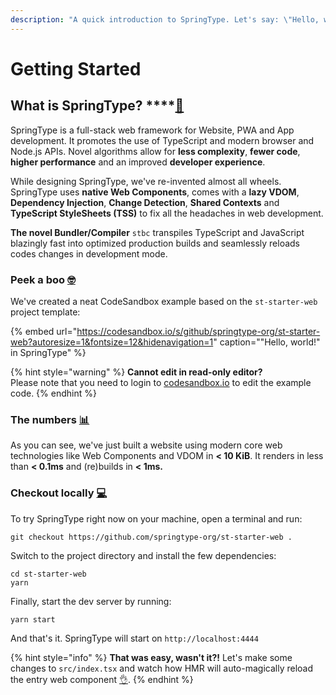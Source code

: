 ```yaml
---
description: "A quick introduction to SpringType. Let's say: \"Hello, world!\" \U0001F603"
---
```


# Getting Started

## What is SpringType? ****[🚀](https://emojipedia.org/rocket/)

SpringType is a full-stack web framework for Website, PWA and App development. It promotes the use of TypeScript and modern browser and Node.js APIs. Novel algorithms allow for **less complexity**, **fewer code**, **higher performance** and an improved **developer experience**.

While designing SpringType, we've re-invented almost all wheels. SpringType uses **native Web Components**, comes with a **lazy VDOM**, **Dependency Injection**, **Change Detection**, **Shared Contexts** and **TypeScript StyleSheets \(TSS\)** to fix all the headaches in web development.

**The novel Bundler/Compiler** `stbc` transpiles TypeScript and JavaScript blazingly fast into optimized production builds and seamlessly reloads codes changes in development mode.

### Peek a boo [🤓](https://emojipedia.org/nerd-face/)

We've created a neat CodeSandbox example based on the `st-starter-web` project template:

{% embed url="https://codesandbox.io/s/github/springtype-org/st-starter-web?autoresize=1&fontsize=12&hidenavigation=1" caption="\"Hello, world!\" in SpringType" %}

{% hint style="warning" %}
**Cannot edit in read-only editor?**  
Please note that you need to login to [codesandbox.io](https://codesandbox.io) to edit the example code.
{% endhint %}

### The numbers [📊](https://emojipedia.org/bar-chart/)

As you can see, we've just built a website using modern core web technologies like Web Components and VDOM in **&lt; 10 KiB**. It renders in less than **&lt; 0.1ms** and \(re\)builds in **&lt; 1ms.**

### Checkout locally [💻](https://emojipedia.org/personal-computer/)

To try SpringType right now on your machine, open a terminal and run:

```text
git checkout https://github.com/springtype-org/st-starter-web .
```

Switch to the project directory and install the few dependencies:

```text
cd st-starter-web
yarn
```

Finally, start the dev server by running:

```text
yarn start
```

And that's it. SpringType will start on `http://localhost:4444` 

{% hint style="info" %}
**That was easy, wasn't it?!** Let's make some changes to `src/index.tsx` and watch how HMR will auto-magically reload the entry web component [👌](https://emojipedia.org/ok-hand-sign/).
{% endhint %}

